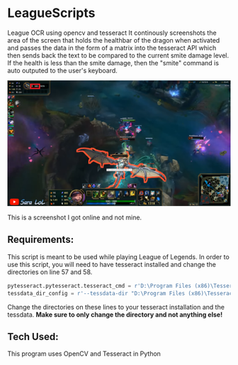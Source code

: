 # LeagueScripts
League OCR using opencv and tesseract
It continously screenshots the area of the screen that holds the healthbar of the dragon when activated and passes the data in the form of a matrix into the tesseract API which then sends back the text to be 
compared to the current smite damage level. If the health is less than the smite damage, then the "smite" command is auto outputed to the user's keyboard.  


<p align="center">
  <img src="https://github.com/chun1213/LeagueScripts/blob/main/imgs/image2.png" width="600" />
</p>
This is a screenshot I got online and not mine.

<h2>Requirements:</h2>
This script is meant to be used while playing League of Legends.
In order to use this script, you will need to have tesseract installed and change the directories on line 57 and 58. 

```python 
pytesseract.pytesseract.tesseract_cmd = r'D:\Program Files (x86)\Tesseract-OCR\tesseract.exe'
tessdata_dir_config = r'--tessdata-dir "D:\Program Files (x86)\Tesseract-OCR\tessdata" --psm 8 --oem 4 -c tessedit_char_whitelist=0123456789'
```
 Change the directories on these lines to your tesseract installation and the tessdata. 
 <b> Make sure to only change the directory and not anything else! </b>
 
 <h2>Tech Used:</h2>
 This program uses OpenCV and Tesseract in Python
